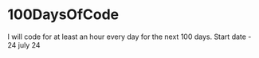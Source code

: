 # 100DaysOfCode
I will code for at least an hour every day for the next 100 days.
Start date - 24 july 24
